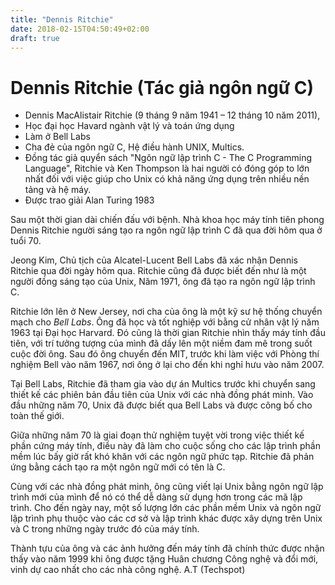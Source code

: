 ```yaml
---
title: "Dennis Ritchie"
date: 2018-02-15T04:50:49+02:00
draft: true
---
```


# Dennis Ritchie (Tác giả ngôn ngữ C)

* Dennis MacAlistair Ritchie (9 tháng 9 năm 1941 – 12 tháng 10 năm 2011),
* Học đại học Havard ngành vật lý và toán ứng dụng
* Làm ở Bell Labs
* Cha đẻ của ngôn ngữ C, Hệ điều hành UNIX, Multics.
* Đồng tác giả quyển sách "Ngôn ngữ lập trình C - The C Programming Language", Ritchie và Ken Thompson là hai người có đóng góp to lớn nhất đối với việc giúp cho Unix có khả năng ứng dụng trên nhiều nền tảng và hệ máy.
* Được trao giải Alan Turing 1983

Sau một thời gian dài chiến đấu với bệnh. Nhà khoa học máy tính tiên phong Dennis Ritchie người sáng tạo ra ngôn ngữ lập trình C đã qua đời hôm qua ở tuổi 70.

Jeong Kim, Chủ tịch của Alcatel-Lucent Bell Labs đã xác nhận Dennis Ritchie qua đời ngày hôm qua. Ritchie cũng đã được biết đến như là một người đồng sáng tạo của Unix, Năm 1971, ông đã tạo ra ngôn ngữ lập trình C.

Ritchie lớn lên ở New Jersey, nơi cha của ông là một kỹ sư hệ thống chuyển mạch cho *Bell Labs*. Ông đã học và tốt nghiệp với bằng cử nhân vật lý năm 1963 tại Đại học Harvard. Đó cũng là thời gian Ritchie nhìn thấy máy tính đầu tiên, với trí tưởng tượng của mình đã dấy lên một niềm đam mê trong suốt cuộc đời ông. Sau đó ông chuyển đến MIT, trước khi làm việc với Phòng thí nghiệm Bell vào năm 1967, nơi ông ở lại cho đến khi nghỉ hưu vào năm 2007.
 
Tại Bell Labs, Ritchie đã tham gia vào dự án Multics trước khi chuyển sang thiết kế các phiên bản đầu tiên của Unix với các nhà đồng phát minh. Vào đầu những năm 70, Unix đã được biết qua Bell Labs và được công bố cho toàn thế giới.
 
Giữa những năm 70 là giai đoạn thử nghiệm tuyệt vời trong việc thiết kế phần cứng máy tính, điều này đã làm cho cuộc sống cho các lập trình phần mềm lúc bấy giờ rất khó khăn với các ngôn ngữ phức tạp. Ritchie đã phản ứng bằng cách tạo ra một ngôn ngữ mới có tên là C.
 
Cùng với các nhà đồng phát minh, ông cũng viết lại Unix bằng ngôn ngữ lập trình mới của mình để nó có thể dễ dàng sử dụng hơn trong các mã lập trình. Cho đến ngày nay, một số lượng lớn các phần mềm Unix và ngôn ngữ lập trình phụ thuộc vào các cơ sở và lập trình khác được xây dựng trên Unix và C trong những ngày trước đó của máy tính.
 
Thành tựu của ông và các ảnh hưởng đến máy tính đã chính thức được nhận thấy vào năm 1999 khi ông được tặng Huân chương Công nghệ và đổi mới, vinh dự cao nhất cho các nhà công nghệ.
A.T (Techspot)